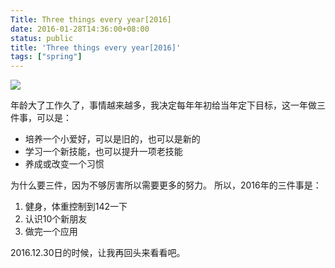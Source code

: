 ```yaml
---
Title: Three things every year[2016]
date: 2016-01-28T14:36:00+08:00
status: public
title: 'Three things every year[2016]'
tags: ["spring"]
---
```


![](~/17-52-06.jpg)

年龄大了工作久了，事情越来越多，我决定每年年初给当年定下目标，这一年做三件事，可以是：
* 培养一个小爱好，可以是旧的，也可以是新的
* 学习一个新技能，也可以提升一项老技能
* 养成或改变一个习惯

为什么要三件，因为不够厉害所以需要更多的努力。
所以，2016年的三件事是：
1. 健身，体重控制到142一下
2. 认识10个新朋友
3. 做完一个应用

2016.12.30日的时候，让我再回头来看看吧。